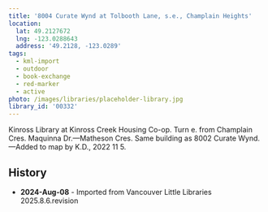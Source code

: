 ```yaml
---
title: '8004 Curate Wynd at Tolbooth Lane, s.e., Champlain Heights'
location:
  lat: 49.2127672
  lng: -123.0288643
  address: '49.2128, -123.0289'
tags:
  - kml-import
  - outdoor
  - book-exchange
  - red-marker
  - active
photo: /images/libraries/placeholder-library.jpg
library_id: '00332'
---
```

Kinross Library at Kinross Creek Housing Co-op.
 Turn e. from Champlain Cres.
Maquinna Dr.—Matheson Cres.
Same building as 8002 Curate Wynd.
—Added to map by K.D., 2022 11 5.

## History
- **2024-Aug-08** - Imported from Vancouver Little Libraries 2025.8.6.revision

